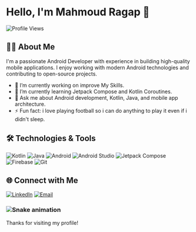 # Hello, I'm Mahmoud Ragap 👋
![Profile Views](https://komarev.com/ghpvc/?username=yourusername&color=green&style=flat-square)

## 👨‍💻 About Me

I'm a passionate Android Developer with experience in building high-quality mobile applications. I enjoy working with modern Android technologies and contributing to open-source projects.

- 🔭 I’m currently working on improve My Skills.
- 🌱 I’m currently learning Jetpack Compose and Kotlin Coroutines.
- 💬 Ask me about Android development, Kotlin, Java, and mobile app architecture.
- ⚡ Fun fact: i love playing football so i can do anything to play it even if i didn't sleep.

## 🛠️ Technologies & Tools

![Kotlin](https://img.shields.io/badge/-Kotlin-333333?style=flat&logo=kotlin)
![Java](https://img.shields.io/badge/-Java-333333?style=flat&logo=java)
![Android](https://img.shields.io/badge/-Android-333333?style=flat&logo=android)
![Android Studio](https://img.shields.io/badge/-Android%20Studio-333333?style=flat&logo=android-studio)
![Jetpack Compose](https://img.shields.io/badge/-Jetpack%20Compose-333333?style=flat&logo=jetpack-compose)
![Firebase](https://img.shields.io/badge/-Firebase-333333?style=flat&logo=firebase)
![Git](https://img.shields.io/badge/-Git-333333?style=flat&logo=git)


## 🌐 Connect with Me

[![LinkedIn](https://img.shields.io/badge/LinkedIn-0077B5?style=flat&logo=linkedin)](https://www.linkedin.com/in/mahmoud-ragap-3a9973219/)
[![Email](https://img.shields.io/badge/Email-D14836?style=flat&logo=gmail)](mailto:maragap77@gmail.com)

### <img src="https://raw.githubusercontent.com/mahmoudragap77/mahmoudragap77/output/snake.svg" alt="Snake animation" />



Thanks for visiting my profile!
